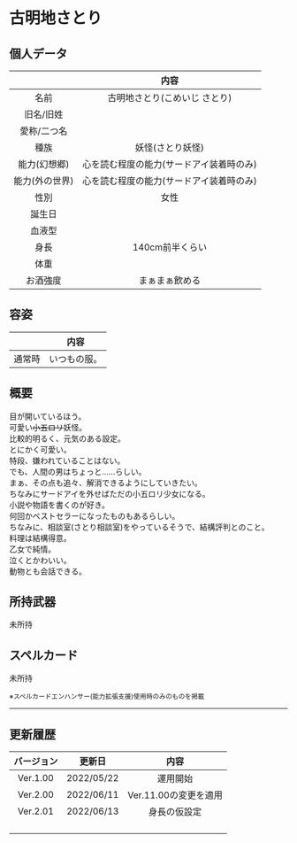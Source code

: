 # 古明地さとり

## 個人データ
||内容|
|:---:|:---:|
|名前|古明地さとり(こめいじ さとり)|
|旧名/旧姓||
|愛称/二つ名||
|種族|妖怪(さとり妖怪)|
|能力(幻想郷)|心を読む程度の能力(サードアイ装着時のみ)|
|能力(外の世界)|心を読む程度の能力(サードアイ装着時のみ)|
|性別|女性|
|誕生日||
|血液型||
|身長|140cm前半くらい|
|体重||
|お酒強度|まぁまぁ飲める|

## 容姿
||内容|
|:---:|:---:|
|通常時|いつもの服。|

## 概要
目が開いているほう。<br>
可愛い~~小五ロリ~~妖怪。<br>
比較的明るく、元気のある設定。<br>
とにかく可愛い。<br>
特段、嫌われていることはない。<br>
でも、人間の男はちょっと……らしい。<br>
まぁ、その点も追々、解消できるようにしていきたい。<br>
ちなみにサードアイを外せばただの小五ロリ少女になる。<br>
小説や物語を書くのが好き。<br>
何回かベストセラーになったものもあるらしい。<br>
ちなみに、相談室(さとり相談室)をやっているそうで、結構評判とのこと。<br>
料理は結構得意。<br>
乙女で純情。<br>
泣くとかわいい。<br>
動物とも会話できる。

## 所持武器
未所持

## スペルカード
未所持

<sup>
※スペルカードエンハンサー(能力拡張支援)使用時のみのものを掲載
</sup>

***

## 更新履歴
|バージョン|更新日|内容|
|:---:|:---:|:---:|
|Ver.1.00|2022/05/22|運用開始|
|Ver.2.00|2022/06/11|Ver.11.00の変更を適用|
|Ver.2.01|2022/06/13|身長の仮設定|
||||
||||
||||
||||

